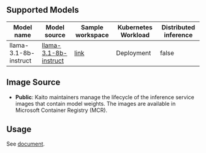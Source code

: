 ## Supported Models

| Model name           | Model source                                                                 | Sample workspace                                                                              | Kubernetes Workload | Distributed inference |
|----------------------|------------------------------------------------------------------------------|----------------------------------------------------------------------------------------------|---------------------|-----------------------|
| llama-3.1-8b-instruct | [llama-3.1-8b-instruct](https://huggingface.co/meta-llama/Llama-3.1-8B-Instruct) | [link](../../../../examples/inference/kaito_workspace_llama-3.1_8b_instruct.yaml)           | Deployment          | false                 |

## Image Source

- **Public**: Kaito maintainers manage the lifecycle of the inference service images that contain model weights. The images are available in Microsoft Container Registry (MCR).

## Usage

See [document](../../../../docs/inference/README.md).

